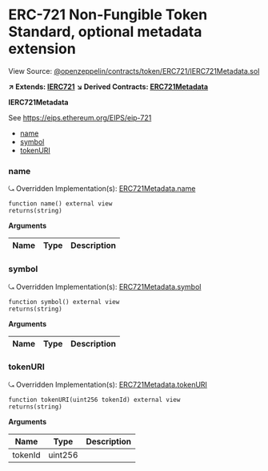 # ERC-721 Non-Fungible Token Standard, optional metadata extension

View Source: [@openzeppelin/contracts/token/ERC721/IERC721Metadata.sol](https://github.com/Dapp-Wizards/Avastars-Contracts/blob/master/@openzeppelin/contracts/token/ERC721/IERC721Metadata.sol)

**↗ Extends: [IERC721](IERC721.md)**
**↘ Derived Contracts: [ERC721Metadata](ERC721Metadata.md)**

**IERC721Metadata**

See https://eips.ethereum.org/EIPS/eip-721

- [name](#name)
- [symbol](#symbol)
- [tokenURI](#tokenuri)

### name

⤿ Overridden Implementation(s): [ERC721Metadata.name](ERC721Metadata.md#name)

```solidity
function name() external view
returns(string)
```

**Arguments**

| Name        | Type           | Description  |
| ------------- |------------- | -----|

### symbol

⤿ Overridden Implementation(s): [ERC721Metadata.symbol](ERC721Metadata.md#symbol)

```solidity
function symbol() external view
returns(string)
```

**Arguments**

| Name        | Type           | Description  |
| ------------- |------------- | -----|

### tokenURI

⤿ Overridden Implementation(s): [ERC721Metadata.tokenURI](ERC721Metadata.md#tokenuri)

```solidity
function tokenURI(uint256 tokenId) external view
returns(string)
```

**Arguments**

| Name        | Type           | Description  |
| ------------- |------------- | -----|
| tokenId | uint256 |  | 

